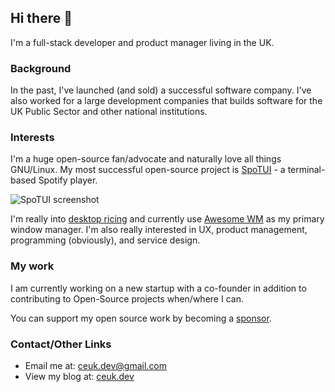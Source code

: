 ## Hi there 👋

I'm a full-stack developer and product manager living in the UK.

### Background 

In the past, I've launched (and sold) a successful software company. I've also worked for a large development companies that builds software for the UK Public Sector and other national institutions. 

### Interests 

I'm a huge open-source fan/advocate and naturally love all things GNU/Linux. My most successful open-source project is [SpoTUI](https://github.com/ceuk/spotui) - a terminal-based Spotify player.

![SpoTUI screenshot](https://i.imgur.com/7syOTKb.gif)

I'm really into [desktop ricing](https://reddit.com/r/unixporn) and currently use [Awesome WM](https://awesomewm.org/) as my primary window manager. I'm also really interested in UX, product management, programming (obviously), and service design.

### My work

I am currently working on a new startup with a co-founder in addition to contributing to Open-Source projects when/where I can.

You can support my open source work by becoming a [sponsor](https://github.com/sponsors/ceuk).

### Contact/Other Links

- Email me at: [ceuk.dev@gmail.com](mailto:ceuk.dev@gmail.com)
- View my blog at: [ceuk.dev](https://ceuk.dev)
